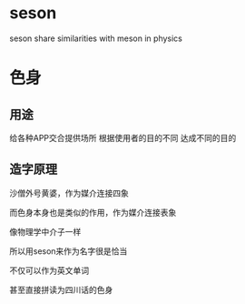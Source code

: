 # seson
seson share similarities with meson in physics


# 色身
## 用途
给各种APP交合提供场所
根据使用者的目的不同
达成不同的目的

## 造字原理
沙僧外号黄婆，作为媒介连接四象

而色身本身也是类似的作用，作为媒介连接表象

像物理学中介子一样

所以用seson来作为名字很是恰当

不仅可以作为英文单词

甚至直接拼读为四川话的色身

